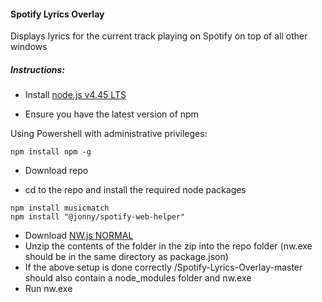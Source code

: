 #### Spotify Lyrics Overlay
Displays lyrics for the current track playing on Spotify on top of all other windows

##### Instructions:
* Install [node.js v4.45 LTS](https://nodejs.org/en/)

* Ensure you have the latest version of npm 

Using Powershell with administrative privileges: 
```
npm install npm -g
```

* Download repo

* cd to the repo and install the required node packages

```
npm install musicmatch
npm install "@jonny/spotify-web-helper"
```
* Download [NW.js NORMAL](http://nwjs.io/)
* Unzip the contents of the folder in the zip into the repo folder (nw.exe should be in the same directory as package.json)
* If the above setup is done correctly /Spotify-Lyrics-Overlay-master should also contain a node_modules folder and nw.exe
* Run nw.exe
